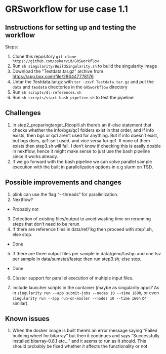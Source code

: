 # GRSworkflow for use case 1.1

## Instructions for setting up and testing the workflow  
Steps:  
1. Clone this repository `git clone https://github.com/oskarvid/GRSworkflow`  
2. Run `sh singularity/BuildSingularity.sh` to build the singularity image  
3. Download the "Testdata.tar.gz" archive from https://app.box.com/file/286447778176  
4. Untar the Testdata.tar.gz with `tar -zxvf Testdata.tar.gz` and put the `data` and `tesdata` directories in the `GRSworkflow` directory  
5. Run `sh scripts/dl-references.sh`  
6. Run `sh scripts/start-bash-pipeline.sh` to test the pipeline  

## Challenges
1. In step2_preparingtarget_Ricopili.sh there’s an if-else statement that checks whether the info/bgs/qc1 folders exist in that order, and if info exists, then bgs or qc1 aren’t used for anything. But if info doesn’t exist, but bgs does, qc1 isn’t used, and vice versa for qc1. If none of them exists then step3.sh will fail. I don’t know if checking this is easily doable in nextflow, hence it might make sense to just use the bash pipeline since it works already.  
2. If we go forward with the bash pipeline we can solve parallel sample execution with the built in parallelization options in e.g slurm on TSD.  

## Possible improvements and changes
1. plink can use the flag “--threads” for parallelization.  
2. Nextflow?  
 * Probably not

3. Detection of existing files/output to avoid wasting time on rerunning steps that don’t need to be rerun.  
4. If there are reference files in data/ref/1kg then proceed with step1.sh, else stop.  
 * Done  

5. If there are three output files per sample in data/geno/fastqc and one tsv per sample in data/sumstat/fastqc then run step3.sh, else stop.  
 * Done

6. Cluster support for parallel execution of multiple input files.  

7. Include launcher scripts in the container (maybe as singularity apps? As in `singularity run --app submit-jobs --nodes 10 --time 160h`, or even `singularity run --app run-on-mosler --nodes 10 --time 160h` or similar).  

## Known issues
1. When the docker image is built there’s an error message saying “Failed building wheel for bitarray” but then it continues and says “Successfully installed bitarray-0.8.1 etc...” and it seems to run as it should. This should probably be fixed whether it affects the functionality or not.
